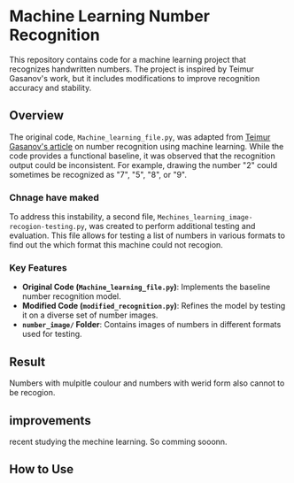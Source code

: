# Machine Learning Number Recognition

This repository contains code for a machine learning project that recognizes handwritten numbers. The project is inspired by Teimur Gasanov's work, but it includes modifications to improve recognition accuracy and stability.

## Overview

The original code, `Machine_learning_file.py`, was adapted from [Teimur Gasanov's article](https://www.toptal.com/data-science/machine-learning-number-recognition) on number recognition using machine learning. While the code provides a functional baseline, it was observed that the recognition output could be inconsistent. For example, drawing the number "2" could sometimes be recognized as "7", "5", "8", or "9".

### Chnage have maked

To address this instability, a second file, `Mechines_learning_image-recogion-testing.py`, was created to perform additional testing and evaluation. This file allows for testing a list of numbers in various formats to find out the which format this machine could not recogion.

### Key Features

- **Original Code (`Machine_learning_file.py`)**: Implements the baseline number recognition model.
- **Modified Code (`modified_recognition.py`)**: Refines the model by testing it on a diverse set of number images.
- **`number_image/` Folder**: Contains images of numbers in different formats used for testing.

## Result
Numbers with mulpitle coulour and numbers with werid form also cannot to be recogion.

## improvements 

recent studying the mechine learning. So comming sooonn.

## How to Use

